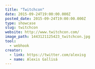 ```yaml
---
title: "Twitchcon"
date: 2015-09-24T19:00:00.000Z
posted_date: 2015-09-24T19:00:00.000Z
type: showcase
slug: twitchcon
website: http://www.twitchcon.com/
image_path: 1443121125423_twitchcon.jpg
tool:
  - webhook
creator:
  - link: https://twitter.com/alexisg
  - name: Alexis Gallisá
---
```


